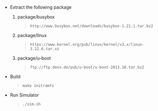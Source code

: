 * Extract the following package
  1. package/busybox
     >     http://www.busybox.net/downloads/busybox-1.21.1.tar.bz2

  1. package/linux
     >     https://www.kernel.org/pub/linux/kernel/v3.x/linux-3.12.6.tar.xz

  1. package/u-boot
     >     ftp://ftp.denx.de/pub/u-boot/u-boot-2013.10.tar.bz2

* Build
  >     make initramfs

* Run Simulator
  >     ./sim.sh

